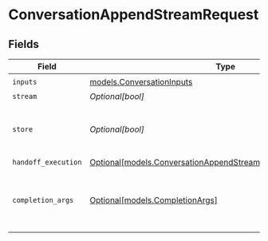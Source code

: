 # ConversationAppendStreamRequest


## Fields

| Field                                                                                                                            | Type                                                                                                                             | Required                                                                                                                         | Description                                                                                                                      |
| -------------------------------------------------------------------------------------------------------------------------------- | -------------------------------------------------------------------------------------------------------------------------------- | -------------------------------------------------------------------------------------------------------------------------------- | -------------------------------------------------------------------------------------------------------------------------------- |
| `inputs`                                                                                                                         | [models.ConversationInputs](../models/conversationinputs.md)                                                                     | :heavy_check_mark:                                                                                                               | N/A                                                                                                                              |
| `stream`                                                                                                                         | *Optional[bool]*                                                                                                                 | :heavy_minus_sign:                                                                                                               | N/A                                                                                                                              |
| `store`                                                                                                                          | *Optional[bool]*                                                                                                                 | :heavy_minus_sign:                                                                                                               | Whether to store the results into our servers or not.                                                                            |
| `handoff_execution`                                                                                                              | [Optional[models.ConversationAppendStreamRequestHandoffExecution]](../models/conversationappendstreamrequesthandoffexecution.md) | :heavy_minus_sign:                                                                                                               | N/A                                                                                                                              |
| `completion_args`                                                                                                                | [Optional[models.CompletionArgs]](../models/completionargs.md)                                                                   | :heavy_minus_sign:                                                                                                               | White-listed arguments from the completion API                                                                                   |